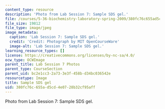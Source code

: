 ```yaml
---
content_type: resource
description: 'Photo from Lab Session 7: Sample SDS gel.'
file: /courses/5-36-biochemistry-laboratory-spring-2009/380fc76c655ad5cd4e0728b32cf95aff_Lab7_5.jpg
file_size: 19812
file_type: image/jpeg
image_metadata:
  caption: 'Lab Session 7: Sample SDS gel.'
  credit: 'Credit: Photograph by MIT OpenCourseWare'
  image-alt: 'Lab Session 7: Sample SDS gel.'
learning_resource_types: []
license: https://creativecommons.org/licenses/by-nc-sa/4.0/
ocw_type: OCWImage
parent_title: Lab Session 7 Photos
parent_type: CourseSection
parent_uid: bc2e1cc3-2a73-3e3f-458b-d34bc036542e
resourcetype: Image
title: Sample SDS gel
uid: 380fc76c-655a-d5cd-4e07-28b32cf95aff
---
```

Photo from Lab Session 7: Sample SDS gel.